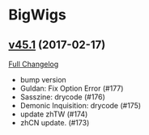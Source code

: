 # BigWigs

## [v45.1](https://github.com/BigWigsMods/BigWigs/tree/v45.1) (2017-02-17) [](#top)
[Full Changelog](https://github.com/BigWigsMods/BigWigs/compare/v45...v45.1)

- bump version  
- Guldan: Fix Option Error (#177)  
- Sasszine: drycode (#176)  
- Demonic Inquisition: drycode (#175)  
- update zhTW (#174)  
- zhCN update. (#173)  
